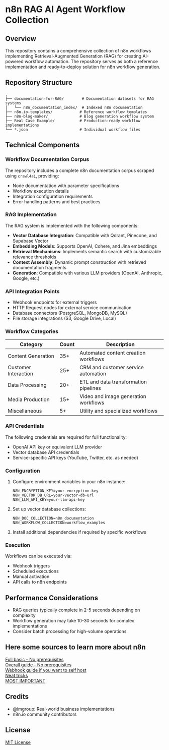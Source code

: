 # n8n RAG AI Agent Workflow Collection

## Overview

This repository contains a comprehensive collection of n8n workflows implementing Retrieval-Augmented Generation (RAG) for creating AI-powered workflow automation. The repository serves as both a reference implementation and ready-to-deploy solution for n8n workflow generation.

## Repository Structure

```
.
├── documentation-for-RAG/        # Documentation datasets for RAG systems
│   └── n8n_documentation_index/  # Indexed n8n documentation
├── n8n.io-templates/            # Reference workflow templates
├── n8n-blog-maker/              # Blog generation workflow system
├── Real Case Example/           # Production-ready workflow implementations
└── *.json                       # Individual workflow files
```

## Technical Components

### Workflow Documentation Corpus

The repository includes a complete n8n documentation corpus scraped using `crawl4ai`, providing:

- Node documentation with parameter specifications
- Workflow execution details
- Integration configuration requirements
- Error handling patterns and best practices

### RAG Implementation

The RAG system is implemented with the following components:

- **Vector Database Integration**: Compatible with Qdrant, Pinecone, and Supabase Vector
- **Embedding Models**: Supports OpenAI, Cohere, and Jina embeddings
- **Retrieval Mechanisms**: Implements semantic search with customizable relevance thresholds
- **Context Assembly**: Dynamic prompt construction with retrieved documentation fragments
- **Generation**: Compatible with various LLM providers (OpenAI, Anthropic, Google, etc.)

### API Integration Points

- Webhook endpoints for external triggers
- HTTP Request nodes for external service communication
- Database connectors (PostgreSQL, MongoDB, MySQL)
- File storage integrations (S3, Google Drive, Local)

### Workflow Categories

| Category | Count | Description |
|----------|-------|-------------|
| Content Generation | 35+ | Automated content creation workflows |
| Customer Interaction | 25+ | CRM and customer service automation |
| Data Processing | 20+ | ETL and data transformation pipelines |
| Media Production | 15+ | Video and image generation workflows |
| Miscellaneous | 5+ | Utility and specialized workflows |

### API Credentials

The following credentials are required for full functionality:

- OpenAI API key or equivalent LLM provider
- Vector database API credentials
- Service-specific API keys (YouTube, Twitter, etc. as needed)


### Configuration

1. Configure environment variables in your n8n instance:
   ```
   N8N_ENCRYPTION_KEY=your-encryption-key
   N8N_VECTOR_DB_URL=your-vector-db-url
   N8N_LLM_API_KEY=your-llm-api-key
   ```

2. Set up vector database collections:
   ```
   N8N_DOC_COLLECTION=n8n_documentation
   N8N_WORKFLOW_COLLECTION=workflow_examples
   ```

3. Install additional dependencies if required by specific workflows

### Execution

Workflows can be executed via:
- Webhook triggers
- Scheduled executions
- Manual activation
- API calls to n8n endpoints

## Performance Considerations

- RAG queries typically complete in 2-5 seconds depending on complexity
- Workflow generation may take 10-30 seconds for complex implementations
- Consider batch processing for high-volume operations

## Here some sources to learn more about n8n

[Full basic - No prerequisites](https://youtu.be/c0Dqnd4HU8w)<br>
[Overall guide - No prerequisites](https://youtu.be/ZHH3sr234zY)<br>
[Webhook guide if you want to self host](https://youtu.be/kq5bmrjPPAY)<br>
[Neat tricks](https://youtu.be/NBhARSnjvwg)<br>
[MOST IMPORTANT](https://cdn11.bigcommerce.com/s-v7bssafn/images/stencil/760x600/products/1022/5529/20240624-DSC_3994-Edit__76162.1719226837.jpg?c=2)<br>

## Credits

- @imgroup: Real-world business implementations
- n8n.io community contributors

## License

[MIT License](LICENSE)


